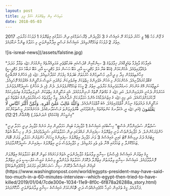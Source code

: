 ```yaml
---
layout: post
title: އައިއެސް އިން އިޒުރޭލަށް ޙަމަލާ ދީފި
date: 2018-05-03
---
```

<p>
2017 ގެ ޖޫން މަހު 16 ވީ ހުކުރު ދުވަހުގެ ރޭ އައިއެސް ގެ 3 މުޖާހިދުން، ޖެރޫސަލަމްގައި ދިން ޙަމަލާގައި އިޒުރޭލުގެ 1 ފުލުހަކު މަރާލައި، އިތުރު 2 ފުލުހަކު ޒަޚަމްކޮށްލިއެވެ. އައިއެސްގެ ރަސްމީ އިދާރާޢިންވަނީ މި ޙަމަލާގެ ޒިންމާ ނަގާފައެވެ. 
</p>
<span>
![is-isreal-news](/assets/falstine.jpg)
 </span>
<br/>
<br/>
"އެއިލާހުގެ ވާގިފުޅާ ތައުފީޤާއެކު، ޚިލާފަތުގެ 3 ސިންގާއިން ޤުދުސްގައި ބަރަކާތްތެރި ޢަމަލިއްޔާތެއް ހިންގުމަށް ﷲ ތަޢާލާ މަދަދު ދެއްވާފައިވެއެވެ. އެހެންކަމުން (އަބޫ ބަރާ އަލް މަޤްދީސީ އާއި، އަބޫ ޙަސަން އަލް މަޤްދީސީ އާއި، އަބޫ ރަބާޙު އަލް މަޤްދީސީ) އިހާނެތިވެވެމުން މިދާ މި ދީނާއި، މުސްލިމުންގެ ހުރުމަތަށް ބަދަލެއް ހިފުމަށް ކުޅަދާނަވިއެވެ. ﷲ (މި އަޚުންގެ ޤުރްބާނީ) ޤަބޫލުކުރައްވާށިއެވެ. އެހެންކަމުން މި އަޚުން އެވެރިންގެ ހިތްތަކަށް ބިރުވެރިކަން ވައްދައި ނަޖިސް ޔަހޫދީންގެ އެއްވުމެއް ފޮހެލިއެވެ. ނަތީޖާއަކަށް އޭގެ އަންހެން ހަނގުރާމަވެރިޔެއް މަރާލެވި، އިތުރު 2 މީހަކު ޒަޚަމްކޮށްލެވުނެވެ. ދެން (މި ދެ އަޚުން) ޝަހީދުކޮށްލެވުނެވެ. އަހަރެމެން ދެކެނީ އެފަދައިންނެވެ. އަދި ﷲ ގެ މައްޗަށް ގޮތެއް ނުނިންމަމުއެވެ. އެއީ ޔަހޫދީންގެ ހިތްތަކުން ނުފިލައިދާވަރުގެ ބިރުވެރިކަމެއް ދޫކުރުމަށްފަހުގައެވެ. އަދި މިއީ ﷲ ގެ އިޒުނަފުޅާއެކު އެންމެ ޙަމަލާޔަކަށް ނުވާނެއެވެ. ވީމާ ޚިލާފަތުގެ ހަނގުރާމަވެރިންގެ އަތްތައް މަތީ ޔަހޫދީންގެ ދައުލަތުގެ ނިމުން ގާތްވެފައިވެއެވެ. އެބަ ގާތްވަމުންދެއެވެ. وَٱللَّهُ غَالِبٌ عَلَىٰٓ أَمْرِهِۦ وَلَٰكِنَّ أَكْثَرَ ٱلنَّاسِ لَا يَعْلَمُونَ (އަދި ﷲ އީ، އެކަލާނގެ ކަންތައްތައް ހިންގެވުމުގައި، ބާރުވެރިވަންތަ ރަސްކަލާނގެއެވެ. އެހެނެއްކަމަކު، މީސްތަކުންކުރެ ގިނަމީހުން (އެކަމެއް) ނުދަނެތެވެ.) (ޤުރްޢާން 12:21)"
 <br/>
<br/>
"ސުލްޠާން ސުލެއިންމާން އެސްޓީ" ހިސާބުގައި އައިއެސްގެ 1 މުޖާހިދަކު ބަޑިން ޙަމަލާދިން އިރު އަނެއް މުޖާހިދު ދިނީ ޙަމަލާ ދިނީ ޚަންޖަރަކުންނެވެ. ދެ މުޖާހިދުންވެސް ވަނީ އިޒުރޭލުގެ ސިފައިނުން ރައްދުގައި ދިން ޙަމަލާތަކުގައި ޝަހީދުވެފައެވެ. ދެން މި ހިސާބާ އެތައް މީޓަރެއް ދުރު ދިމިޝްޤު ގޭޓު ކައިރީ އައިއެސްގެ 3 ވަނަ މުޖާހިދު އިޒުރޭލުގެ ސިފައިންގެ މީހަކަށް ޚަންޖަރުން ޙަމަލާދީ ވަރަށް ބޮޑަށް ޒަޚަމްކޮށްލާ މި ޒަޚަމުގައި އޭނާ ތެޅި ތެޅި މަރުވިއެވެ. މި މުޖާހިދުވެސް ވަނީ އިޒުރޭލުގެ ސިފައިނުން ޝަހީދުކޮށްލާފައެވެ.
<br/>
<br/>
މީގެ އިތުރުން އައިއެސްގެ (މިޞްރު) ސިނާއީ ވިލާޔަތުގެ މުޖާހިދުންވަނީ އެތައް ފަހަރެއްގެ މަތިން ރޮކެޓު ހަމަލާތަކެއް އިޒުރޭލަށް ފޮނުވާލާފައެވެ. އައިއެސްގެ ސިނާއީ ވިލާޔަތުން އިޒުރޭލާ ދެކޮޅަށް ޙަމަލާތައް ދެމުންދާތީ މިޞްރުގެ ރައީސް އަލްސިސީ ވަނީ އިޒުރޭލާ ގުޅިގެން އައިއެސްއާ ދެކޮޅަށް ސިނާ ސަރަހައްދުގައި ވަރުގަދަ [ކެމްޕެއިންތަކެއް](https://www.washingtonpost.com/world/egypts-president-may-have-said-too-much-in-a-60-minutes-interview--which-egypt-then-tried-to-have-killed/2019/01/04/7cde300e-1034-11e9-8f0c-6f878a26288a_story.html) ފަށާފައެވެ. މީގެ ތެރެއިން ހުރިހާ ކެމްޕެއިނެއްވެސް ދަނީ ޗޮކުންކަމަށް އައިއެސްގެ ސިނާއީ ވިލާޔަތުންވަނީ ހާމަކޮށްފައެވެ. 
